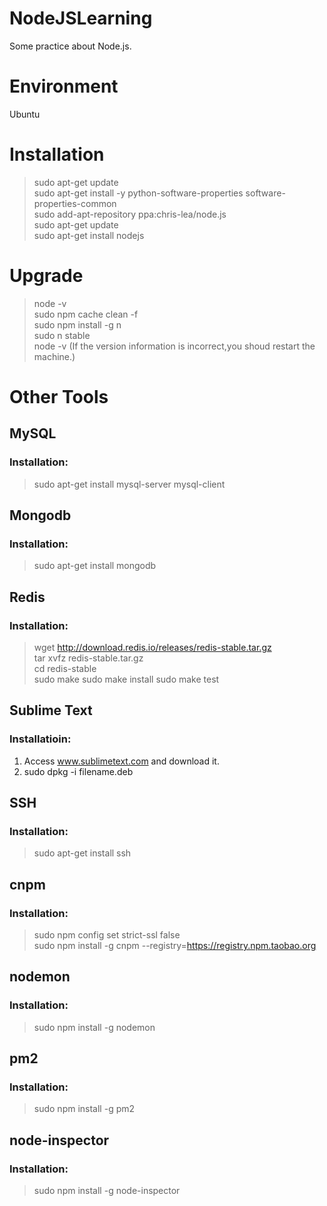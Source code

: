 # NodeJSLearning
Some practice about Node.js.

# Environment
Ubuntu

# Installation
>sudo apt-get update  
>sudo apt-get install -y python-software-properties software-properties-common  
>sudo add-apt-repository ppa:chris-lea/node.js  
>sudo apt-get update  
>sudo apt-get install nodejs  

# Upgrade
>node -v  
>sudo npm cache clean -f  
>sudo npm install -g n  
>sudo n stable  
>node -v  (If the version information is incorrect,you shoud restart the machine.)

# Other Tools

## MySQL
### Installation:
>sudo apt-get install mysql-server mysql-client

## Mongodb
### Installation:
>sudo apt-get install mongodb

## Redis
### Installation:
>wget http://download.redis.io/releases/redis-stable.tar.gz  
>tar xvfz redis-stable.tar.gz  
>cd redis-stable  
>sudo make
>sudo make install
>sudo make test

## Sublime Text
### Installatioin:
1. Access www.sublimetext.com and download it.  
2. sudo dpkg -i filename.deb

## SSH
### Installation:
>sudo apt-get install ssh

## cnpm
### Installation:
>sudo npm config set strict-ssl false  
>sudo npm install -g cnpm --registry=https://registry.npm.taobao.org

## nodemon
### Installation:
>sudo npm install -g nodemon

## pm2
### Installation:
>sudo npm install -g pm2

## node-inspector
### Installation:
>sudo npm install -g node-inspector
